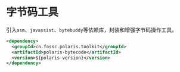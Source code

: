 # 字节码工具

引入`asm`、`javassist`、`bytebuddy`等依赖库，封装和增强字节码操作工具。

```xml
<dependency>
  <groupId>cn.fossc.polaris.toolkit</groupId>
  <artifactId>polaris-bytecode</artifactId>
  <version>${polaris-version}</version>
</dependency>
```
